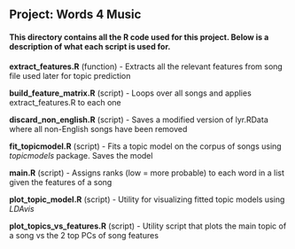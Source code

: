 ## Project: Words 4 Music

#### This directory contains all the R code used for this project. Below is a description of what each script is used for.

**extract_features.R** (function) - Extracts all the relevant features from song file used later for topic prediction

**build_feature_matrix.R** (script) - Loops over all songs and applies extract_features.R to each one

**discard_non_english.R** (script) - Saves a modified version of lyr.RData where all non-English songs have been removed

**fit_topicmodel.R** (script) - Fits a topic model on the corpus of songs using *topicmodels* package. Saves the model

**main.R** (script) - Assigns ranks (low = more probable) to each word in a list given the features of a song 

**plot_topic_model.R** (script) - Utility for visualizing fitted topic models using *LDAvis* 

**plot_topics_vs_features.R** (script) - Utility script that plots the main topic of a song vs the 2 top PCs of song features

